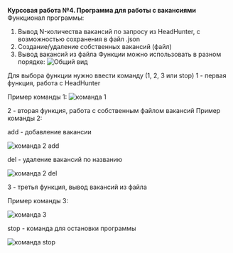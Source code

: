 **Курсовая работа №4. Программа для работы с вакансиями**
Функционал программы:
1. Вывод N-количества вакансий по запросу из HeadHunter, с возможностью сохранения в файл .json
2. Создание/удаление собственных вакансий (файл)
3. Вывод вакансий из файла
Функции можно использовать в разном порядке:
![Общий вид](https://github.com/i1ukhov/Coursework-4/assets/96483139/7fddc849-78c4-4c56-9f09-95d6a3b4f89e)

Для выбора функции нужно ввести команду (1, 2, 3 или stop)
1 - первая функция, работа с HeadHunter

Пример команды 1:
![команда 1](https://github.com/i1ukhov/Coursework-4/assets/96483139/02172b22-a326-47b6-8ffc-007e3a23bdbc)

2 - вторая функция, работа с собственным файлом вакансий
Пример команды 2:

add - добавление вакансии

![команда 2 add](https://github.com/i1ukhov/Coursework-4/assets/96483139/b563c81d-e8bb-40cc-bfe5-c6c3accdf3a2)

del - удаление вакансий по названию

![команда 2 del](https://github.com/i1ukhov/Coursework-4/assets/96483139/e4e2a929-a56d-4829-85c3-8631a6d52650)

3 - третья функция, вывод вакансий из файла

Пример команды 3:

![команда 3](https://github.com/i1ukhov/Coursework-4/assets/96483139/0528728a-6e2a-476c-bb63-cda3d9205c18)

stop - команда для остановки программы

![команда stop](https://github.com/i1ukhov/Coursework-4/assets/96483139/1cbb29c1-3f49-4665-ba26-456d3528ad54)
